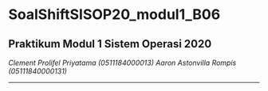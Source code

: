 # SoalShiftSISOP20_modul1_B06

## Praktikum Modul 1 Sistem Operasi 2020

*Clement Prolifel Priyatama (0511184000013)*
*Aaron Astonvilla Rompis (05111840000131)*

----------------------------------------------------------------
